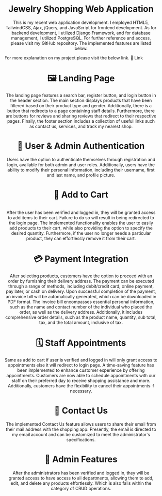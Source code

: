 <h1 align="center"> Jewelry Shopping Web Application</h1>
<p align="center">This is my recent web application development. I employed HTML5, TailwindCSS, Ajax, jQuery, and JavaScript for frontend development. As for backend development, I utilized Django Framework, and for database management, I utilized PostgreSQL. For further reference and access, please visit my GitHub repository. The implemented features are listed below.</p>

For more explanation on my project please visit the below link.
<a herf="https://mfj-rb4807.vercel.app/" target="blank">🔗 Link </a>

<h1 align="center">🖼 Landing Page</h1>
<p align="center">The landing page features a search bar, register button, and login button in the header section. The main section displays products that have been filtered based on their product type and gender. Additionally, there is a button that redirects to a page containing staff details. Furthermore, there are buttons for reviews and sharing reviews that redirect to their respective pages. Finally, the footer section includes a collection of useful links such as contact us, services, and track my nearest shop.</p>

<h1 align="center">🔐 User & Admin Authentication</h1>
<p align="center">Users have the option to authenticate themselves through registration and login, available for both admin and user roles. Additionally, users have the ability to modify their personal information, including their username, first and last name, and profile picture.</p>

<h1 align="center">🛒 Add to Cart</h1>
<img src"https://dl.dropboxusercontent.com/scl/fi/vuvqi4iu0flawwslttwlh/add-to-cart.png?rlkey=mq45ea9xspie6z8tr0y4glpvu&dl=0" >
<p align="center">After the user has been verified and logged in, they will be granted access to add items to their cart. Failure to do so will result in being redirected to the login page. The implemented functionality enables the user to easily add products to their cart, while also providing the option to specify the desired quantity. Furthermore, if the user no longer needs a particular product, they can effortlessly remove it from their cart.</p>

<h1 align="center">💳 Payment Integration</h1>
<p align="center">After selecting products, customers have the option to proceed with an order by furnishing their delivery address. The payment can be executed through a range of methods, including debit/credit card, online payment, pay later, or cash on delivery. Upon successful completion of the payment, an invoice bill will be automatically generated, which can be downloaded in PDF format. The invoice bill encompasses essential personal information, such as the name and contact number of the individual who placed the order, as well as the delivery address. Additionally, it includes comprehensive order details, such as the product name, quantity, sub total, tax, and the total amount, inclusive of tax.</p>

<h1 align="center">🗓 Staff Appointments</h1>
<p align="center">Same as add to cart if user is verified and logged in will only grant access to appointments else it will redirect to login page. A time-saving feature has been implemented to enhance customer experience by offering appointments. Customers are now able to schedule appointments with our staff on their preferred day to receive shopping assistance and more. Additionally, customers have the flexibility to cancel their appointments if necessary.</p>

<h1 align="center">📩 Contact Us</h1>
<p align="center">The implemented Contact Us feature allows users to share their email from their mail address with the shopping app. Presently, the email is directed to my email account and can be customized to meet the administrator's specifications.</p>

<h1 align="center">👤 Admin Features</h1>
<p align="center">After the administrators has been verified and logged in, they will be granted access to have access to all departments, allowing them to add, edit, and delete any products effortlessly. Which is also falls within the category of CRUD operations.</p>
